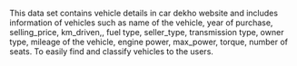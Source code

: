 This data set contains vehicle details in car dekho website and includes information of vehicles such as name of the vehicle, year of purchase, selling_price, km_driven,, fuel type, seller_type, transmission type, owner type, mileage of the vehicle, engine power, max_power, torque, number of seats.
To easily find and classify vehicles to the users.
